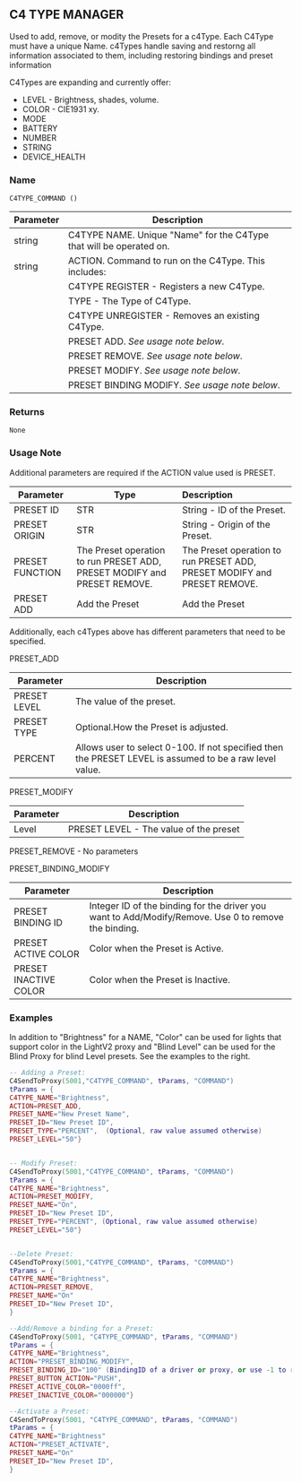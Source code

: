 ## C4 TYPE MANAGER

Used to add, remove, or modity the Presets for a c4Type. Each C4Type must have a unique Name. c4Types handle saving and restorng all information
associated to them, including restoring bindings and preset information

C4Types are expanding and currently offer:

- LEVEL - Brightness, shades, volume.
- COLOR - CIE1931 xy.
- MODE
- BATTERY 
- NUMBER
- STRING
- DEVICE\_HEALTH

### Name

`C4TYPE_COMMAND ()`


| Parameter | Description                                                         |
| --------- | ------------------------------------------------------------------- |
| string    | C4TYPE NAME. Unique "Name" for the C4Type that will be operated on. |
| string    | ACTION. Command to run on the C4Type. This includes:                |
|           | C4TYPE REGISTER - Registers a new C4Type.                           |
|           | TYPE - The Type of C4Type.                                          |
|           | C4TYPE UNREGISTER - Removes an existing C4Type.                     |
|           | PRESET ADD. _See usage note below_.                                 |
|           | PRESET REMOVE. _See usage note below_.                              |
|           | PRESET MODIFY. _See usage note below_.                              |
|           | PRESET BINDING MODIFY. _See usage note below_.                      |


### Returns

`None`


### Usage Note

Additional parameters are required if the ACTION value used is PRESET.

| Parameter       | Type                                                                     | Description                                                              |
| --------------- | ------------------------------------------------------------------------ | :----------------------------------------------------------------------- |
| PRESET ID       | STR                                                                      | String - ID of the Preset.                                               |
| PRESET ORIGIN   | STR                                                                      | String - Origin of the Preset.                                           |
| PRESET FUNCTION | The Preset operation to run PRESET ADD, PRESET MODIFY and PRESET REMOVE. | The Preset operation to run PRESET ADD, PRESET MODIFY and PRESET REMOVE. |
| PRESET  ADD     | Add the Preset                                                           | Add the Preset                                                           |

Additionally, each c4Types above has different parameters that need to be specified. 

PRESET\_ADD

| Parameter    | Description                                                                                              |
| ------------ | -------------------------------------------------------------------------------------------------------- |
| PRESET LEVEL | The value of the preset.                                                                                 |
| PRESET TYPE  | Optional.How the Preset is adjusted.                                                                     |
| PERCENT      | Allows user to select 0-100.  If not specified then the PRESET LEVEL is assumed to be a raw level value. |

PRESET\_MODIFY

| Parameter | Description                            |
| --------- | -------------------------------------- |
| Level     | PRESET LEVEL - The value of the preset |

PRESET\_REMOVE - No parameters

PRESET\_BINDING\_MODIFY

| Parameter             | Description                                                                                          |
| --------------------- | ---------------------------------------------------------------------------------------------------- |
| PRESET BINDING ID     | Integer ID of the binding for the driver you want to Add/Modify/Remove. Use 0 to remove the binding. |
| PRESET ACTIVE COLOR   | Color when the Preset is Active.                                                                     |
| PRESET INACTIVE COLOR | Color when the Preset is Inactive.                                                                   |


### Examples

In addition to "Brightness" for a NAME, "Color" can be used for lights that support color in the LightV2 proxy and "Blind Level" can be used for the Blind Proxy for blind Level presets. See the examples to the right.

```lua
-- Adding a Preset:
C4SendToProxy(5001,"C4TYPE_COMMAND", tParams, "COMMAND")
tParams = {
C4TYPE_NAME="Brightness",
ACTION=PRESET_ADD,
PRESET_NAME="New Preset Name",
PRESET_ID="New Preset ID",
PRESET_TYPE="PERCENT",  (Optional, raw value assumed otherwise)
PRESET_LEVEL="50"}


-- Modify Preset:
C4SendToProxy(5001,"C4TYPE_COMMAND", tParams, "COMMAND")
tParams = {
C4TYPE_NAME="Brightness",
ACTION=PRESET_MODIFY,
PRESET_NAME="On",
PRESET_ID="New Preset ID",
PRESET_TYPE="PERCENT", (Optional, raw value assumed otherwise)
PRESET_LEVEL="50"}


--Delete Preset:
C4SendToProxy(5001,"C4TYPE_COMMAND", tParams, "COMMAND")
tParams = {
C4TYPE_NAME="Brightness",
ACTION=PRESET_REMOVE,
PRESET_NAME="On"
PRESET_ID="New Preset ID",
}

--Add/Remove a binding for a Preset:
C4SendToProxy(5001, "C4TYPE_COMMAND", tParams, "COMMAND")
tParams = {
C4TYPE_NAME="Brightness", 
ACTION="PRESET_BINDING_MODIFY",
PRESET_BINDING_ID="100" (BindingID of a driver or proxy, or use -1 to remove the binding for this preset)
PRESET_BUTTON_ACTION="PUSH",
PRESET_ACTIVE_COLOR="0000ff",
PRESET_INACTIVE_COLOR="000000"}

--Activate a Preset:
C4SendToProxy(5001, "C4TYPE_COMMAND", tParams, "COMMAND")
tParams = {
C4TYPE_NAME="Brightness"
ACTION="PRESET_ACTIVATE",
PRESET_NAME="On"
PRESET_ID="New Preset ID",
}
```



